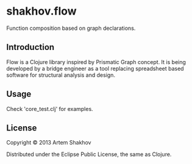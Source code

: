 # shakhov.flow

Function composition based on graph declarations.

## Introduction ##

Flow is a Clojure library inspired by Prismatic Graph concept.
It is being developed by a bridge engineer as a tool replacing
spreadsheet based software for structural analysis and design.

## Usage

Check 'core_test.clj' for examples.

## License

Copyright © 2013 Artem Shakhov

Distributed under the Eclipse Public License, the same as Clojure.
